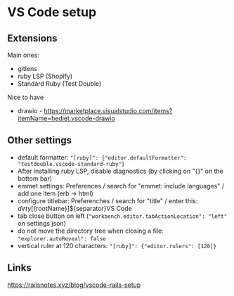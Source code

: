 # VS Code setup

## Extensions

Main ones:

- gitlens
- ruby LSP (Shopify)
- Standard Ruby (Test Double)

Nice to have

- drawio - https://marketplace.visualstudio.com/items?itemName=hediet.vscode-drawio

## Other settings

- default formatter: `"[ruby]": {"editor.defaultFormatter": "testdouble.vscode-standard-ruby"}`
- After installing ruby LSP, disable diagnostics (by clicking on "{}" on the bottom bar)
- emmet settings: Preferences / search for "emmet: include languages" / add one item (erb -> html)
- configure titlebar: Preferenches / search for "title" / enter this: ${dirty}[${rootName}]${separator}VS Code
- tab close button on left (`"workbench.editor.tabActionLocation": "left"` on settings json)
- do not move the directory tree when closing a file: `"explorer.autoReveal": false`
- vertical ruler at 120 characters: `"[ruby]": {"editor.rulers": [120]}`


## Links

https://railsnotes.xyz/blog/vscode-rails-setup
